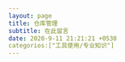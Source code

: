 ```yaml
---
layout: page
title: 仓库管理
subtitle: 在此留言
date: 2020-9-11 21:21:21 +0530
categorios:["工具使用/专业知识"]
---
```

